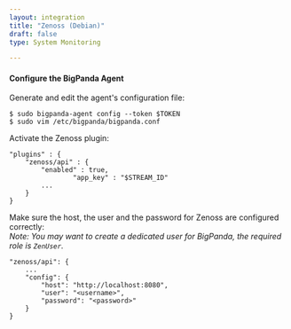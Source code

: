 ```yaml
---
layout: integration 
title: "Zenoss (Debian)"
draft: false
type: System Monitoring

---
```


<!-- docs-include _integrations/agent-common/install/generic.md:::SOURCE_SYSTEM_NAME=Zenoss:::PLATFORM_NAME=Debian -->

<!-- section-separator -->

#### Configure the BigPanda Agent
Generate and edit the agent's configuration file:

    $ sudo bigpanda-agent config --token $TOKEN
    $ sudo vim /etc/bigpanda/bigpanda.conf

Activate the Zenoss plugin:

	"plugins" : {
		"zenoss/api" : {
			"enabled" : true,
                    "app_key" : "$STREAM_ID"
			...
		}
	}


Make sure the host, the user and the password for Zenoss are configured correctly:  
*Note: You may want to create a dedicated user for BigPanda, the required role is `ZenUser`.*

	"zenoss/api": {
		...
		"config": {
			"host": "http://localhost:8080",
			"user": "<username>",
			"password": "<password>"
		}
	}
	
<!-- section-separator -->

<!-- docs-include _integrations/agent-common/start-and-summary/generic.md:::SOURCE_SYSTEM_NAME=Zenoss:::PLATFORM=debian -->
